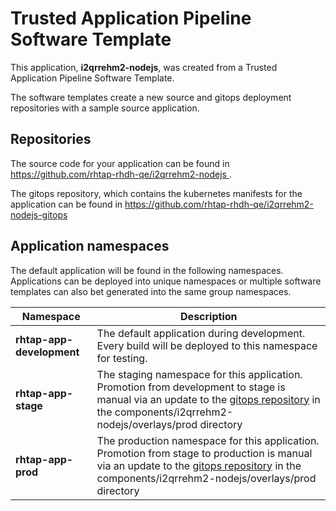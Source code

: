 # Trusted Application Pipeline Software Template

This application, **i2qrrehm2-nodejs**, was created from a Trusted Application Pipeline Software Template.

The software templates create a new source and gitops deployment repositories with a sample source application. 

## Repositories

The source code for your application can be found in [https://github.com/rhtap-rhdh-qe/i2qrrehm2-nodejs ](https://github.com/rhtap-rhdh-qe/i2qrrehm2-nodejs ).
 
The gitops repository, which contains the kubernetes manifests for the application can be found in 
[https://github.com/rhtap-rhdh-qe/i2qrrehm2-nodejs-gitops ](https://github.com/rhtap-rhdh-qe/i2qrrehm2-nodejs-gitops ) 

## Application namespaces 

The default application will be found in the following namespaces. Applications can be deployed into unique namespaces or multiple software templates can also bet generated into the same group namespaces.  

|  Namespace   |  Description   |  
| -------- | -------- |   
| **rhtap-app-development** | The default application during development. Every build will be deployed to this namespace for testing. | 
| **rhtap-app-stage** | The staging namespace for this application. Promotion from development to stage is manual via an update to the [gitops repository](https://github.com/rhtap-rhdh-qe/i2qrrehm2-nodejs-gitops ) in the components/i2qrrehm2-nodejs/overlays/prod directory |  
| **rhtap-app-prod** | The production namespace for this application. Promotion from stage to production is manual via an update to the [gitops repository](https://github.com/rhtap-rhdh-qe/i2qrrehm2-nodejs-gitops ) in the components/i2qrrehm2-nodejs/overlays/prod directory | 